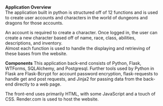 **Application Overview**  
The application built in python is structured off of 12 functions and is used to create user accounts and characters in the world of dungeons and dragons for those accounts.  
  
An account is required to create a character. Once logged in, the user can create a new character based off of name, race, class, abilities, descriptions, and inventory.  
Almost each function is used to handle the displaying and retrieving of these bases from the website.  
  
**Components**
This application back-end consists of Python, Flask, WTForms, SQLAlchemy, and Postgresql. Further tools used by Python in Flask are Flask-Bcrypt for account password encryption, flask-requests to handle get and post requests, and Jinja2 for passing data from the back-end directly to a web page.  
  
The front-end uses primarily HTML, with some JavaScript and a touch of CSS. Render.com is used to host the website.